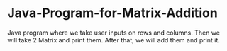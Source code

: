 # Java-Program-for-Matrix-Addition
Java program where we take user inputs on rows and columns. Then we will take 2 Matrix and print them. After that, we will add them and print it.

